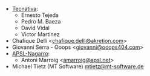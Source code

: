 - [Tecnativa](https://www.tecnativa.com):
  - Ernesto Tejeda
  - Pedro M. Baeza
  - David Vidal
  - Víctor Martínez
- Chafique Delli \<<chafique.delli@akretion.com>\>
- Giovanni Serra - Ooops \<<giovanni@ooops404.com>\>
- [APSL-Nagarro](https://www.apsl.tech):
  - Antoni Marroig \<<amarroig@apsl.net>\>
- Michael Tietz (MT Software) <mtietz@mt-software.de>
